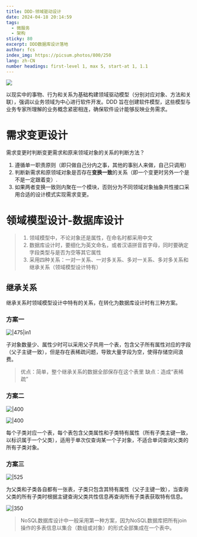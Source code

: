 ```yaml
---
title: DDD-领域驱动设计
date: 2024-04-18 20:14:59
tags:
  - 微服务
  - 架构
sticky: 80
excerpt: DDD数据库设计落地
author: fcs
index_img: https://picsum.photos/800/250
lang: zh-CN
number headings: first-level 1, max 5, start-at 1, 1.1
---
```


![](https://picsum.photos/800/250)


以现实中的事物、行为和关系为基础构建领域驱动模型（分别对应对象、方法和关联），强调以业务领域为中心进行软件开发。DDD 旨在创建软件模型，这些模型与业务专家所理解的业务概念紧密相连，确保软件设计能够反映业务需求。

# 需求变更设计


需求变更时判断变更需求和原来领域对象的关系的判断方法？

1. 遵循单一职责原则（即只做自己分内之事，其他的事别人来做，自己只调用）
2. 判断新需求和原领域对象是否存在**变换一致**的关系（即一个变更时另外一个是不是一定跟着变）.
3. 如果两者变换一致则内聚在一个模块，否则分为不同领域对象抽象共性接口采用合适的设计模式实现需求变更。


# 领域模型设计-数据库设计

> 1. 领域模型中，不论对象还是属性，在命名时都采用中文
> 2. 数据库设计时，要细化为英文命名，或者汉语拼音首字母，同时要确定字段类型与是否为空等其它属性
> 3. 采用四种关系：一对一关系、一对多关系、多对一关系、多对多关系和继承关系（领域模型设计特有）

## 继承关系

继承关系时领域模型设计中特有的关系，在转化为数据库设计时有三种方案。

### 方案一

![|475|in1](https://qnpicmap.fcsluck.top/pics/202404182059319.png)

子对象数量少、属性少时可以采用父子共用一个表，包含父子所有属性对应的字段（父子主键一致），但是存在表稀疏问题，导致大量字段为空，使得存储空间浪费。
> 优点：简单，整个继承关系的数据全部保存在这个表里
> 缺点：造成“表稀疏”


### 方案二

![|400](https://qnpicmap.fcsluck.top/pics/202404182101703.png)

![|400](https://qnpicmap.fcsluck.top/pics/202404182102555.png)

每个子类对应一个表，每个表包含父类属性和子类特有属性（所有子类主键一致，以标识属于一个父类），适用于单次仅查询某一个子对象，不适合单词查询父类的所有子类对象。

### 方案三

![|525](https://qnpicmap.fcsluck.top/pics/202404182105167.png)

为父类和子类各自都有一张表，子类只包含其特有属性（父子主键一致），当查询父类的所有子类时根据主键查询父类共性信息再查询所有子类表获取特有信息。


![|350](https://qnpicmap.fcsluck.top/pics/202404182112485.png)

> NoSQL数据库设计中一般采用第一种方案，因为NoSQL数据库把所有join操作的多表信息以集合（数组或对象）的形式全部集成在一个表中。